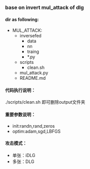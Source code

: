 ### base on invert mul_attack  of dlg

#### dir as following:
- MUL_ATTACK:
  - inversefed
    - data
    - nn
    - traing
    - *.py
  - scripts
    - clean.sh
  - mul_attack.py
  - README.md
#### 代码执行说明：
 ./scripts/clean.sh 即可删除output文件夹
 
#### 重要参数说明：
- init:randn,rand,zeros
- optim:adam,sgd,LBFGS
 


#### 攻击模式：
- 单张：iDLG
- 多张：DLG


